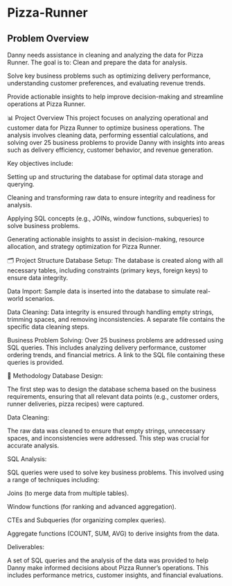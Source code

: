# Pizza-Runner

##  Problem Overview
Danny needs assistance in cleaning and analyzing the data for Pizza Runner. The goal is to:
Clean and prepare the data for analysis.

Solve key business problems such as optimizing delivery performance, understanding customer preferences, and evaluating revenue trends.

Provide actionable insights to help improve decision-making and streamline operations at Pizza Runner.

📊 Project Overview
This project focuses on analyzing operational and customer data for Pizza Runner to optimize business operations. The analysis involves cleaning data, performing essential calculations, and solving over 25 business problems to provide Danny with insights into areas such as delivery efficiency, customer behavior, and revenue generation.

Key objectives include:

Setting up and structuring the database for optimal data storage and querying.

Cleaning and transforming raw data to ensure integrity and readiness for analysis.

Applying SQL concepts (e.g., JOINs, window functions, subqueries) to solve business problems.

Generating actionable insights to assist in decision-making, resource allocation, and strategy optimization for Pizza Runner.

🗂 Project Structure
Database Setup: The database is created along with all necessary tables, including constraints (primary keys, foreign keys) to ensure data integrity.

Data Import: Sample data is inserted into the database to simulate real-world scenarios.

Data Cleaning: Data integrity is ensured through handling empty strings, trimming spaces, and removing inconsistencies. A separate file contains the specific data cleaning steps.

Business Problem Solving: Over 25 business problems are addressed using SQL queries. This includes analyzing delivery performance, customer ordering trends, and financial metrics. A link to the SQL file containing these queries is provided.

🔧 Methodology
Database Design:

The first step was to design the database schema based on the business requirements, ensuring that all relevant data points (e.g., customer orders, runner deliveries, pizza recipes) were captured.

Data Cleaning:

The raw data was cleaned to ensure that empty strings, unnecessary spaces, and inconsistencies were addressed. This step was crucial for accurate analysis.

SQL Analysis:

SQL queries were used to solve key business problems. This involved using a range of techniques including:

Joins (to merge data from multiple tables).

Window functions (for ranking and advanced aggregation).

CTEs and Subqueries (for organizing complex queries).

Aggregate functions (COUNT, SUM, AVG) to derive insights from the data.

Deliverables:

A set of SQL queries and the analysis of the data was provided to help Danny make informed decisions about Pizza Runner’s operations. This includes performance metrics, customer insights, and financial evaluations.
